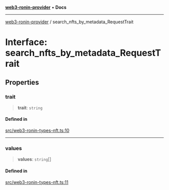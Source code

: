 [**web3-ronin-provider**](../README.md) • **Docs**

***

[web3-ronin-provider](../globals.md) / search\_nfts\_by\_metadata\_RequestTrait

# Interface: search\_nfts\_by\_metadata\_RequestTrait

## Properties

### trait

> **trait**: `string`

#### Defined in

[src/web3-ronin-types-nft.ts:10](https://github.com/chuacw/web3-ronin-provider/blob/3fc214e27766815592deb24c85c0a23477593bed/src/web3-ronin-types-nft.ts#L10)

***

### values

> **values**: `string`[]

#### Defined in

[src/web3-ronin-types-nft.ts:11](https://github.com/chuacw/web3-ronin-provider/blob/3fc214e27766815592deb24c85c0a23477593bed/src/web3-ronin-types-nft.ts#L11)
